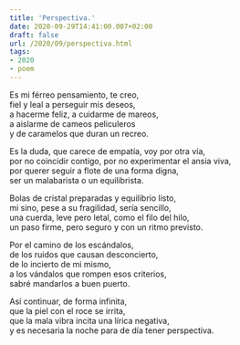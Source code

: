 ```yaml
---
title: 'Perspectiva.'
date: 2020-09-29T14:41:00.007+02:00
draft: false
url: /2020/09/perspectiva.html
tags: 
- 2020
- poem
---
```


Es mi férreo pensamiento, te creo,  
fiel y leal a perseguir mis deseos,  
a hacerme feliz, a cuidarme de mareos,  
a aislarme de cameos peliculeros  
y de caramelos que duran un recreo.  

Es la duda, que carece de empatía, voy por otra vía,  
por no coincidir contigo, por no experimentar el ansia viva,  
por querer seguir a flote de una forma digna,  
ser un malabarista o un equilibrista.  

Bolas de cristal preparadas y equilibrio listo,   
mi sino, pese a su fragilidad, sería sencillo,  
una cuerda, leve pero letal, como el filo del hilo,  
un paso firme, pero seguro y con un ritmo previsto.  

Por el camino de los escándalos,  
de los ruidos que causan desconcierto,  
de lo incierto de mi mismo,  
a los vándalos que rompen esos criterios,  
sabré mandarlos a buen puerto.  

Así continuar, de forma infinita,  
que la piel con el roce se irrita,  
que la mala vibra incita una lírica negativa,  
y es necesaria la noche para de día tener perspectiva.  
